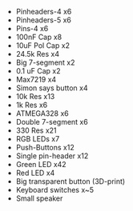 - Pinheaders-4 x6
- Pinheaders-5 x6
- Pins-4 x6
- 100nF Cap x8
- 10uF Pol Cap x2
- 24.5k Res x4
- Big 7-segment x2
- 0.1 uF Cap x2
- Max7219 x4
- Simon says button x4
- 10k Res x13
- 1k Res x6
- ATMEGA328 x6
- Double 7-segment x6
- 330 Res x21
- RGB LEDs x7
- Push-Buttons x12
- Single pin-header x12
- Green LED x42
- Red LED x4 
- Big transparent button (3D-print)
- Keyboard switches x~5
- Small speaker